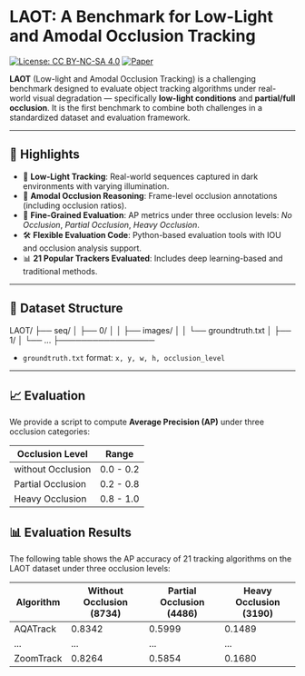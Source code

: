 # LAOT: A Benchmark for Low-Light and Amodal Occlusion Tracking

[![License: CC BY-NC-SA 4.0](https://img.shields.io/badge/License-CC%20BY--NC--SA%204.0-lightgrey.svg)](https://creativecommons.org/licenses/by-nc-sa/4.0/)
[![Paper](https://img.shields.io/badge/Paper-arXiv-red)](https://arxiv.org/abs/xxxx.xxxxx)

**LAOT** (Low-light and Amodal Occlusion Tracking) is a challenging benchmark designed to evaluate object tracking algorithms under real-world visual degradation — specifically **low-light conditions** and **partial/full occlusion**. It is the first benchmark to combine both challenges in a standardized dataset and evaluation framework.

---

## 🚀 Highlights

- 🌙 **Low-Light Tracking**: Real-world sequences captured in dark environments with varying illumination.
- 🧱 **Amodal Occlusion Reasoning**: Frame-level occlusion annotations (including occlusion ratios).
- 🧪 **Fine-Grained Evaluation**: AP metrics under three occlusion levels: *No Occlusion*, *Partial Occlusion*, *Heavy Occlusion*.
- 🛠️ **Flexible Evaluation Code**: Python-based evaluation tools with IOU and occlusion analysis support.
- 📊 **21 Popular Trackers Evaluated**: Includes deep learning-based and traditional methods.

---

## 📁 Dataset Structure
LAOT/
├── seq/
│ ├── 0/
│ │ ├── images/
│ │ └── groundtruth.txt
│ ├── 1/
│ └── ...
├─────────────────


- `groundtruth.txt` format: `x, y, w, h, occlusion_level`  

---

## 📈 Evaluation
We provide a script to compute **Average Precision (AP)** under three occlusion categories:

| Occlusion Level   | Range       |
|-------------------|-------------|
| without Occlusion | 0.0 - 0.2   |
| Partial Occlusion | 0.2 - 0.8   |
| Heavy Occlusion   | 0.8 - 1.0   |


## 📊 Evaluation Results

The following table shows the AP accuracy of 21 tracking algorithms on the LAOT dataset under three occlusion levels:

| Algorithm     | Without Occlusion (8734) | Partial Occlusion (4486) | Heavy Occlusion (3190) |
|---------------|---------------------------|----------------------------|--------------------------|
| AQATrack      | 0.8342                    | 0.5999                     | 0.1489                   |
| ...           | ...                       | ...                        | ...                      |
| ZoomTrack     | 0.8264                    | 0.5854                     | 0.1680                   |

